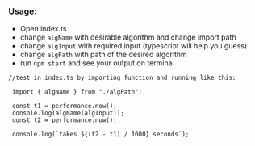### Usage:

- Open index.ts
- change `algName` with desirable algorithm and change import path
- change `algInput` with required input (typescript will help you guess)
- change `algPath` with path of the desired algorithm
- run `npm start` and see your output on terminal

```
//test in index.ts by importing function and running like this:

 import { algName } from "./algPath";

 const t1 = performance.now();
 console.log(algName(algInput));
 const t2 = performance.now();

 console.log(`takes ${(t2 - t1) / 1000} seconds`);
```
